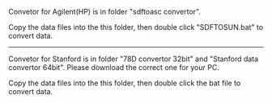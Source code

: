 Convetor for Agilent(HP) is in folder "sdftoasc convertor". 

Copy the data files into the this folder, then double click "SDFTOSUN.bat" to convert data. 

-------------------------------------------------------------------------

Convetor for Stanford is in folder "78D convertor 32bit" and "Stanford data convertor 64bit". Please download the correct one for your PC. 

Copy the data files into the this folder, then double click the bat file to convert data. 
